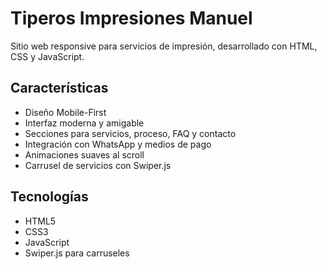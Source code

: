 # Tiperos Impresiones Manuel

Sitio web responsive para servicios de impresión, desarrollado con HTML, CSS y JavaScript.

## Características

- Diseño Mobile-First
- Interfaz moderna y amigable
- Secciones para servicios, proceso, FAQ y contacto
- Integración con WhatsApp y medios de pago
- Animaciones suaves al scroll
- Carrusel de servicios con Swiper.js

## Tecnologías

- HTML5
- CSS3
- JavaScript
- Swiper.js para carruseles
